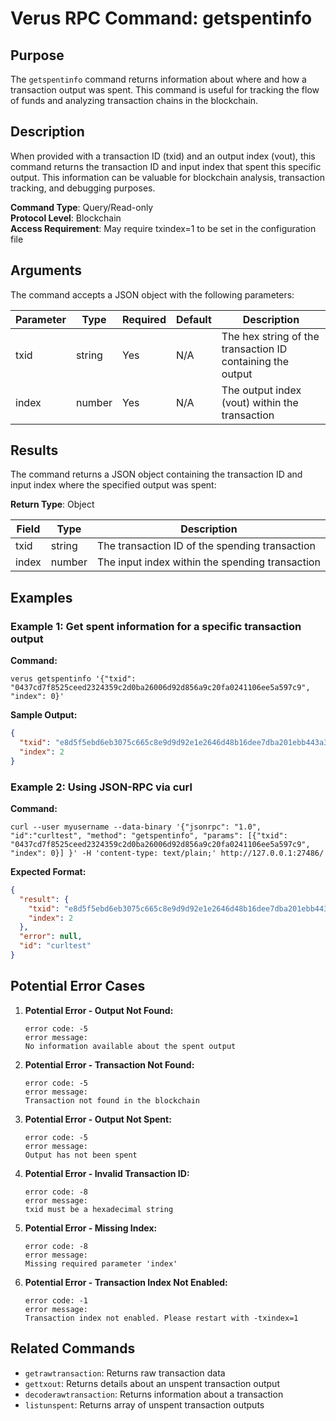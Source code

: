 # Verus RPC Command: getspentinfo

## Purpose
The `getspentinfo` command returns information about where and how a transaction output was spent. This command is useful for tracking the flow of funds and analyzing transaction chains in the blockchain.

## Description
When provided with a transaction ID (txid) and an output index (vout), this command returns the transaction ID and input index that spent this specific output. This information can be valuable for blockchain analysis, transaction tracking, and debugging purposes.

**Command Type**: Query/Read-only  
**Protocol Level**: Blockchain  
**Access Requirement**: May require txindex=1 to be set in the configuration file

## Arguments
The command accepts a JSON object with the following parameters:

| Parameter | Type | Required | Default | Description |
|-----------|------|----------|---------|-------------|
| txid | string | Yes | N/A | The hex string of the transaction ID containing the output |
| index | number | Yes | N/A | The output index (vout) within the transaction |

## Results
The command returns a JSON object containing the transaction ID and input index where the specified output was spent:

**Return Type**: Object

| Field | Type | Description |
|-------|------|-------------|
| txid | string | The transaction ID of the spending transaction |
| index | number | The input index within the spending transaction |

## Examples

### Example 1: Get spent information for a specific transaction output

**Command:**
```
verus getspentinfo '{"txid": "0437cd7f8525ceed2324359c2d0ba26006d92d856a9c20fa0241106ee5a597c9", "index": 0}'
```

**Sample Output:**
```json
{
  "txid": "e8d5f5ebd6eb3075c665c8e9d9d92e1e2646d48b16dee7dba201ebb443a391ce",
  "index": 2
}
```

### Example 2: Using JSON-RPC via curl

**Command:**
```
curl --user myusername --data-binary '{"jsonrpc": "1.0", "id":"curltest", "method": "getspentinfo", "params": [{"txid": "0437cd7f8525ceed2324359c2d0ba26006d92d856a9c20fa0241106ee5a597c9", "index": 0}] }' -H 'content-type: text/plain;' http://127.0.0.1:27486/
```

**Expected Format:**
```json
{
  "result": {
    "txid": "e8d5f5ebd6eb3075c665c8e9d9d92e1e2646d48b16dee7dba201ebb443a391ce",
    "index": 2
  },
  "error": null,
  "id": "curltest"
}
```

## Potential Error Cases

1. **Potential Error - Output Not Found:**
   ```
   error code: -5
   error message:
   No information available about the spent output
   ```

2. **Potential Error - Transaction Not Found:**
   ```
   error code: -5
   error message:
   Transaction not found in the blockchain
   ```

3. **Potential Error - Output Not Spent:**
   ```
   error code: -5
   error message:
   Output has not been spent
   ```

4. **Potential Error - Invalid Transaction ID:**
   ```
   error code: -8
   error message:
   txid must be a hexadecimal string
   ```

5. **Potential Error - Missing Index:**
   ```
   error code: -8
   error message:
   Missing required parameter 'index'
   ```

6. **Potential Error - Transaction Index Not Enabled:**
   ```
   error code: -1
   error message:
   Transaction index not enabled. Please restart with -txindex=1
   ```

## Related Commands
- `getrawtransaction`: Returns raw transaction data
- `gettxout`: Returns details about an unspent transaction output
- `decoderawtransaction`: Returns information about a transaction
- `listunspent`: Returns array of unspent transaction outputs
